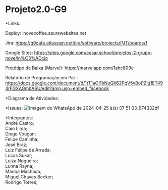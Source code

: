 # Projeto2.0-G9

*Links:  

Deploy: inovecoffee.azurewebsites.net

Jira: https://g9cafe.atlassian.net/jira/software/projects/PJT/boards/1  

Google Sites: https://sites.google.com/cesar.school/projetos-2-grupo-nove/in%C3%ADcio

Protótipo de Baixa (Marvel): https://marvelapp.com/1ahc809e 

Relatório de Programação em Par : https://docs.google.com/document/d/1tT1aOI1bNuQX62PqV5vBoj1Zjg1ET494rFGXAGmbASU/edit?amp;usp=embed_facebook

*Diagrama de Atividades:


*Issues:
![Imagem do WhatsApp de 2024-04-25 à(s) 07 51 03_674332df](https://github.com/LucasSukar/Projeto2.0-G9/assets/142420463/d9ef0948-038e-4318-ad0d-d84936a38b11)

*Integrantes:  
André Castro;  
Caio Lima;  
Diego Vougan;  
Felipe Caminha;  
José Braz;  
Luiz Felipe de Arruda;  
Lucas Sukar;  
Luiza Nogueira;  
Lunna Rayna;  
Marina Machado;  
Miguel Chaves Becker;  
Rodrigo Torres;
